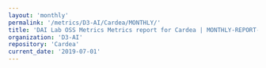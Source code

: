 ```yaml
---
layout: 'monthly'
permalink: '/metrics/D3-AI/Cardea/MONTHLY/'
title: 'DAI Lab OSS Metrics Metrics report for Cardea | MONTHLY-REPORT-2019-07-01'
organization: 'D3-AI'
repository: 'Cardea'
current_date: '2019-07-01'
---
```


